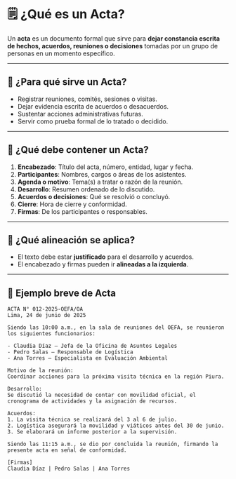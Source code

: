 # 🗒️ ¿Qué es un Acta?

Un **acta** es un documento formal que sirve para **dejar constancia escrita de hechos, acuerdos, reuniones o decisiones** tomadas por un grupo de personas en un momento específico.

---

## 🎯 ¿Para qué sirve un Acta?

- Registrar reuniones, comités, sesiones o visitas.  
- Dejar evidencia escrita de acuerdos o desacuerdos.  
- Sustentar acciones administrativas futuras.  
- Servir como prueba formal de lo tratado o decidido.

---

## 🧾 ¿Qué debe contener un Acta?

1. **Encabezado**: Título del acta, número, entidad, lugar y fecha.  
2. **Participantes**: Nombres, cargos o áreas de los asistentes.  
3. **Agenda o motivo**: Tema(s) a tratar o razón de la reunión.  
4. **Desarrollo**: Resumen ordenado de lo discutido.  
5. **Acuerdos o decisiones**: Qué se resolvió o concluyó.  
6. **Cierre**: Hora de cierre y conformidad.  
7. **Firmas**: De los participantes o responsables.

---

## 📐 ¿Qué alineación se aplica?

- El texto debe estar **justificado** para el desarrollo y acuerdos.  
- El encabezado y firmas pueden ir **alineadas a la izquierda**.

---

## 📝 Ejemplo breve de Acta

```less
ACTA N° 012-2025-OEFA/OA  
Lima, 24 de junio de 2025  

Siendo las 10:00 a.m., en la sala de reuniones del OEFA, se reunieron los siguientes funcionarios:  

- Claudia Díaz – Jefa de la Oficina de Asuntos Legales  
- Pedro Salas – Responsable de Logística  
- Ana Torres – Especialista en Evaluación Ambiental  

Motivo de la reunión:  
Coordinar acciones para la próxima visita técnica en la región Piura.  

Desarrollo:  
Se discutió la necesidad de contar con movilidad oficial, el cronograma de actividades y la asignación de recursos.  

Acuerdos:  
1. La visita técnica se realizará del 3 al 6 de julio.  
2. Logística asegurará la movilidad y viáticos antes del 30 de junio.  
3. Se elaborará un informe posterior a la supervisión.

Siendo las 11:15 a.m., se dio por concluida la reunión, firmando la presente acta en señal de conformidad.  

[Firmas]  
Claudia Díaz | Pedro Salas | Ana Torres


```


